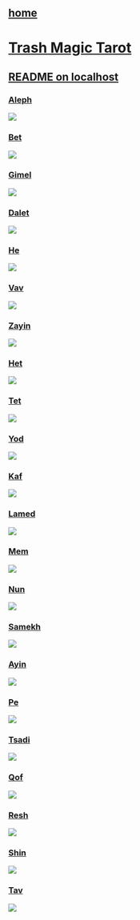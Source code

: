 ## [home](index.html)

# [Trash Magic Tarot](https://github.com/LafeLabs/trashmagicmedia/tree/main/tarot)


## [README on localhost](http://localhost/tarot/user.php?scroll=README.md)

### [Aleph](https://en.wikipedia.org/wiki/Aleph)

 ![](https://raw.githubusercontent.com/LafeLabs/trashmagicmedia/main/tarot/images/iconpage-aleph.svg)

### [Bet](https://en.wikipedia.org/wiki/Bet_(letter))

 ![](https://raw.githubusercontent.com/LafeLabs/trashmagicmedia/main/tarot/images/iconpage-bet.svg)

### [Gimel](https://en.wikipedia.org/wiki/Gimel)

 ![](https://raw.githubusercontent.com/LafeLabs/trashmagicmedia/main/tarot/images/iconpage-gimel.svg)

### [Dalet](https://en.wikipedia.org/wiki/Dalet)

 ![](https://raw.githubusercontent.com/LafeLabs/trashmagicmedia/main/tarot/images/iconpage-dalet.svg)

### [He](https://en.wikipedia.org/wiki/He_(letter))

 ![](https://raw.githubusercontent.com/LafeLabs/trashmagicmedia/main/tarot/images/iconpage-he.svg)

### [Vav](https://en.wikipedia.org/wiki/Waw_(letter))

 ![](https://raw.githubusercontent.com/LafeLabs/trashmagicmedia/main/tarot/images/iconpage-vav.svg)

### [Zayin](https://en.wikipedia.org/wiki/Zayin)

 ![](https://raw.githubusercontent.com/LafeLabs/trashmagicmedia/main/tarot/images/iconpage-zayin.svg)

### [Het](https://en.wikipedia.org/wiki/Heth)

 ![](https://raw.githubusercontent.com/LafeLabs/trashmagicmedia/main/tarot/images/iconpage-het.svg)

### [Tet](https://en.wikipedia.org/wiki/Teth)

 ![](https://raw.githubusercontent.com/LafeLabs/trashmagicmedia/main/tarot/images/iconpage-tet.svg)

### [Yod](https://en.wikipedia.org/wiki/Yodh)

 ![](https://raw.githubusercontent.com/LafeLabs/trashmagicmedia/main/tarot/images/iconpage-yod.svg)

### [Kaf](https://en.wikipedia.org/wiki/Kaph)

 ![](https://raw.githubusercontent.com/LafeLabs/trashmagicmedia/main/tarot/images/iconpage-kaf.svg)

### [Lamed](https://en.wikipedia.org/wiki/Lamedh)

 ![](https://raw.githubusercontent.com/LafeLabs/trashmagicmedia/main/tarot/images/iconpage-lamed.svg)

### [Mem](https://en.wikipedia.org/wiki/Mem)

 ![](https://raw.githubusercontent.com/LafeLabs/trashmagicmedia/main/tarot/images/iconpage-mem.svg)

### [Nun](https://en.wikipedia.org/wiki/Nun_(letter))

 ![](https://raw.githubusercontent.com/LafeLabs/trashmagicmedia/main/tarot/images/iconpage-nun.svg)

### [Samekh](https://en.wikipedia.org/wiki/Samekh)

 ![](https://raw.githubusercontent.com/LafeLabs/trashmagicmedia/main/tarot/images/iconpage-samekh.svg)

### [Ayin](https://en.wikipedia.org/wiki/Ayin)

 ![](https://raw.githubusercontent.com/LafeLabs/trashmagicmedia/main/tarot/images/iconpage-ayin.svg)

### [Pe](https://en.wikipedia.org/wiki/Pe_(Semitic_letter))

 ![](https://raw.githubusercontent.com/LafeLabs/trashmagicmedia/main/tarot/images/iconpage-pe.svg)

### [Tsadi](https://en.wikipedia.org/wiki/Tsade)

 ![](https://raw.githubusercontent.com/LafeLabs/trashmagicmedia/main/tarot/images/iconpage-tsadi.svg)

### [Qof](https://en.wikipedia.org/wiki/Qoph)

 ![](https://raw.githubusercontent.com/LafeLabs/trashmagicmedia/main/tarot/images/iconpage-qof.svg)

### [Resh](https://en.wikipedia.org/wiki/Resh)

 ![](https://raw.githubusercontent.com/LafeLabs/trashmagicmedia/main/tarot/images/iconpage-resh.svg)

### [Shin](https://en.wikipedia.org/wiki/Shin_(letter))

 ![](https://raw.githubusercontent.com/LafeLabs/trashmagicmedia/main/tarot/images/iconpage-shin.svg)

### [Tav](https://en.wikipedia.org/wiki/Taw)

 ![](https://raw.githubusercontent.com/LafeLabs/trashmagicmedia/main/tarot/images/iconpage-tav.svg)



